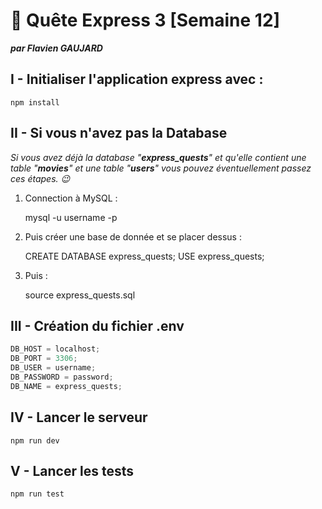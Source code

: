 # 🚀 Quête Express 3 [Semaine 12]

**_par Flavien GAUJARD_**

## I - Initialiser l'application express avec :

    npm install

## II - Si vous n'avez pas la Database

_Si vous avez déjà la database "**express_quests**" et qu'elle contient une table "**movies**" et une table "**users**" vous pouvez éventuellement passez ces étapes. 😉_

1. Connection à MySQL :

    mysql -u username -p

2. Puis créer une base de donnée et se placer dessus :

    CREATE DATABASE express_quests;
    USE express_quests;

3. Puis :

    source express_quests.sql

## III - Création du fichier .env

```js
DB_HOST = localhost;
DB_PORT = 3306;
DB_USER = username;
DB_PASSWORD = password;
DB_NAME = express_quests;
```

## IV - Lancer le serveur

    npm run dev

## V - Lancer les tests

    npm run test
